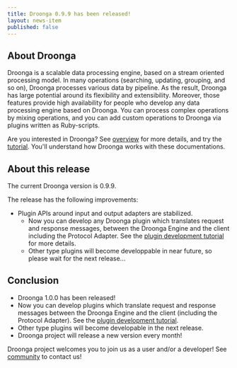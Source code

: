 ```yaml
---
title: Droonga 0.9.9 has been released!
layout: news-item
published: false
---
```


## About Droonga

Droonga is a scalable data processing engine, based on a stream oriented processing model. In many operations (searching, updating, grouping, and so on), Droonga processes various data by pipeline. As the result, Droonga has large potential around its flexibility and extensibility. Moreover, those features provide high availability for people who develop any data processing engine based on Droonga. You can process complex operations by mixing operations, and you can add custom operations to Droonga via plugins written as Ruby-scripts.

Are you interested in Droonga? See [overview](/overview/) for more details, and try the [tutorial](/tutorial/). You'll understand how Droonga works with these documentations.

## About this release

The current Droonga version is 0.9.9.

The release has the following improvements:

 * Plugin APIs around input and output adapters are stabilized.
   * Now you can develop any Droonga plugin which translates request and response messages, between the Droonga Engine and the client including the Protocol Adapter. See the [plugin development tutorial](/tutorial/plugin-development/) for more details.
   * Other type plugins will become developpable in near future, so please wait for the next release...

## Conclusion

 * Droonga 1.0.0 has been released!
 * Now you can develop plugins which translate request and response messages between the Droonga Engine and the client (including the Protocol Adapter). See the [plugin development tutorial](/tutorial/plugin-development/).
 * Other type plugins will become developable in the next release.
 * Droonga project will release a new version every month!

Droonga project welcomes you to join us as a user and/or a developer! See [community][] to contact us!

  [community]: /community/
  [search]: /reference/commands/search/
  [table_remove]: /reference/commands/
